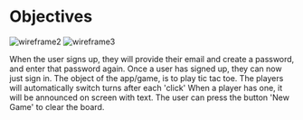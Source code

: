 # Objectives
<!-- 1. Create an app/site that allows users to play a game of tic tac toe.
2. Create a log in and sign up page.
3. Create the game board.
4. Create listener events and other functions to log the clicks and turns taken.
5. Keep track of moves and and figure out if there is a winner.
6. When the game is over allow the user the ability to start a new game. -->

![wireframe2](https://media.git.generalassemb.ly/user/36739/files/f0afbd00-ab5d-11ec-9afd-6a016201b352)
![wireframe3](https://media.git.generalassemb.ly/user/36739/files/f3121700-ab5d-11ec-8f59-5387007a5a56)

When the user signs up, they will provide their email and create a password, and enter that password again.
Once a user has signed up, they can now just sign in.
The object of the app/game, is to play tic tac toe. 
The players will automatically switch turns after each 'click'
When a player has one, it will be announced on screen with text.
The user can press the button 'New Game' to clear the board.